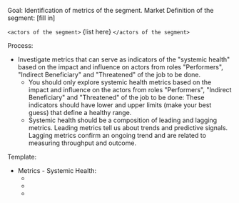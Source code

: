 Goal: Identification of metrics of the segment.
Market Definition of the segment: [fill in]

`<actors of the segment>`
{list here}
`</actors of the segment>`

Process:
- Investigate metrics that can serve as indicators of the "systemic health" based on the impact and influence on actors from roles "Performers", "Indirect Beneficiary" and "Threatened" of the job to be done.
    - You should only explore systemic health metrics based on the impact and influence on the actors from roles "Performers", "Indirect Beneficiary" and "Threatened" of the job to be done: These indicators should have lower and upper limits (make your best guess) that define a healthy range. 
    - Systemic health should be a composition of leading and lagging metrics. Leading metrics tell us about trends and predictive signals. Lagging metrics confirm an ongoing trend and are related to measuring throughput and outcome.


Template:
- Metrics - Systemic Health:
    - [Actor name]: [...Metrics]
    - [Actor name]: [...Metrics]
    - [Actor name]: [...Metrics]
